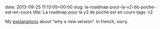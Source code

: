 date: 2013-09-25 11:13:05+00:00
slug: la-roadmap-pour-la-v2-de-poche-est-en-cours
title: La roadmap pour la v2 de poche est en cours
tags: v2

My [explanations](http://www.cdetc.fr/La-roadmap-pour-la-v2-de-poche-est-en-cours.html) about “why a new version”. In french, sorry.
